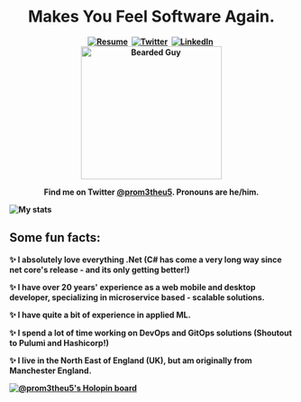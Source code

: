 <p>
  <h1 align="center"><b>Makes You Feel Software Again.</h1>
</p>

<p align="center">
<a href="https://prom3theu5.github.io/resume/"><img src="https://img.shields.io/badge/website-000000?style=for-the-badge&logo=About.me&logoColor=white" alt="Resume" /></a>&nbsp;
<a href="https://twitter.com/prom3theu5"><img src="https://img.shields.io/badge/Twitter-1DA1F2?style=for-the-badge&logo=twitter&logoColor=white" alt="Twitter" /></a>&nbsp;
<a href="https://www.linkedin.com/in/davidsekula/"><img src="https://img.shields.io/badge/LinkedIn-0077B5?style=for-the-badge&logo=linkedin&logoColor=white" alt="LinkedIn" /></a>&nbsp;
<br/>

<img alt="Bearded Guy" border="0" height="236" src="https://prom3theu5.github.io/resume/img/me-smaller.jpg" title="Some Bearded Guy" width="250" />
<br/>

<p align="center">Find me on Twitter <a href="http://twitter.com/prom3theu5">@prom3theu5</a>. Pronouns are he/him.</p>

</p>

![My stats](https://stats-git-main-prom3theu5.vercel.app/api?username=prom3theu5&show_icons=true&theme=nightowl)

## Some fun facts:

✨ I absolutely love everything .Net (C# has come a very long way since net core's release - and its only getting better!)

✨ I have over 20 years' experience as a web mobile and desktop developer, specializing in microservice based - scalable solutions.

✨ I have quite a bit of experience in applied ML.

✨ I spend a lot of time working on DevOps and GitOps solutions (Shoutout to Pulumi and Hashicorp!)

✨ I live in the North East of England (UK), but am originally from Manchester England.

[![@prom3theu5's Holopin board](https://holopin.me/prom3theu5)](https://holopin.io/@prom3theu5)
